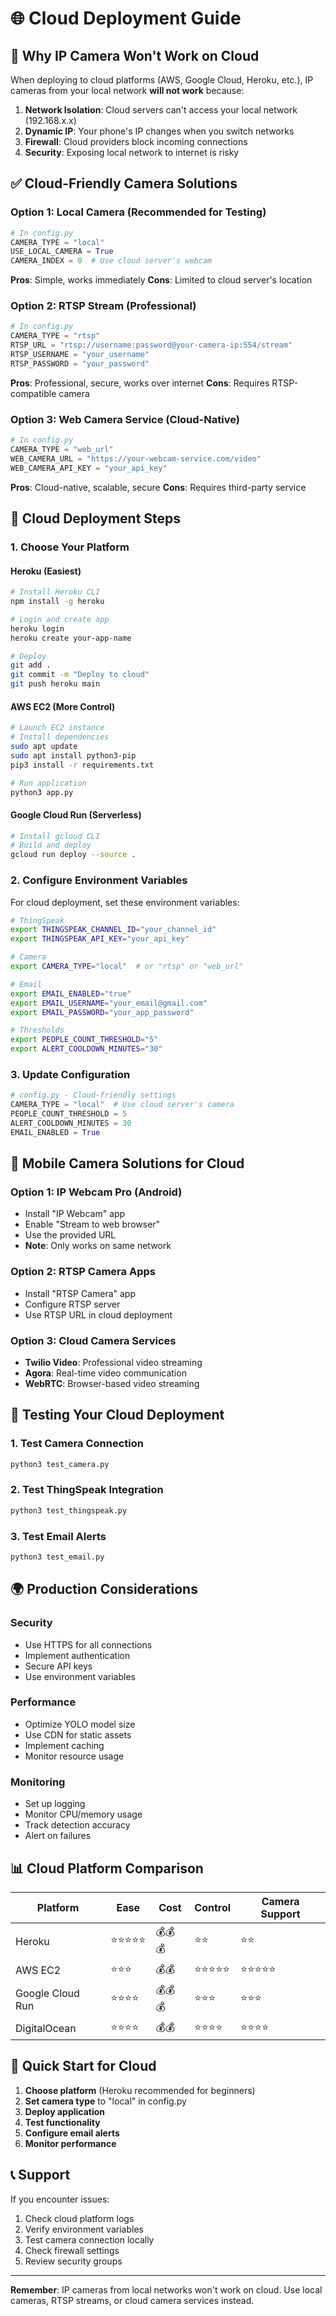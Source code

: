 # 🌐 Cloud Deployment Guide

## 🚫 **Why IP Camera Won't Work on Cloud**

When deploying to cloud platforms (AWS, Google Cloud, Heroku, etc.), IP cameras from your local network **will not work** because:

1. **Network Isolation**: Cloud servers can't access your local network (192.168.x.x)
2. **Dynamic IP**: Your phone's IP changes when you switch networks
3. **Firewall**: Cloud providers block incoming connections
4. **Security**: Exposing local network to internet is risky

## ✅ **Cloud-Friendly Camera Solutions**

### **Option 1: Local Camera (Recommended for Testing)**
```python
# In config.py
CAMERA_TYPE = "local"
USE_LOCAL_CAMERA = True
CAMERA_INDEX = 0  # Use cloud server's webcam
```

**Pros**: Simple, works immediately
**Cons**: Limited to cloud server's location

### **Option 2: RTSP Stream (Professional)**
```python
# In config.py
CAMERA_TYPE = "rtsp"
RTSP_URL = "rtsp://username:password@your-camera-ip:554/stream"
RTSP_USERNAME = "your_username"
RTSP_PASSWORD = "your_password"
```

**Pros**: Professional, secure, works over internet
**Cons**: Requires RTSP-compatible camera

### **Option 3: Web Camera Service (Cloud-Native)**
```python
# In config.py
CAMERA_TYPE = "web_url"
WEB_CAMERA_URL = "https://your-webcam-service.com/video"
WEB_CAMERA_API_KEY = "your_api_key"
```

**Pros**: Cloud-native, scalable, secure
**Cons**: Requires third-party service

## 🚀 **Cloud Deployment Steps**

### **1. Choose Your Platform**

#### **Heroku (Easiest)**
```bash
# Install Heroku CLI
npm install -g heroku

# Login and create app
heroku login
heroku create your-app-name

# Deploy
git add .
git commit -m "Deploy to cloud"
git push heroku main
```

#### **AWS EC2 (More Control)**
```bash
# Launch EC2 instance
# Install dependencies
sudo apt update
sudo apt install python3-pip
pip3 install -r requirements.txt

# Run application
python3 app.py
```

#### **Google Cloud Run (Serverless)**
```bash
# Install gcloud CLI
# Build and deploy
gcloud run deploy --source .
```

### **2. Configure Environment Variables**

For cloud deployment, set these environment variables:

```bash
# ThingSpeak
export THINGSPEAK_CHANNEL_ID="your_channel_id"
export THINGSPEAK_API_KEY="your_api_key"

# Camera
export CAMERA_TYPE="local"  # or "rtsp" or "web_url"

# Email
export EMAIL_ENABLED="true"
export EMAIL_USERNAME="your_email@gmail.com"
export EMAIL_PASSWORD="your_app_password"

# Thresholds
export PEOPLE_COUNT_THRESHOLD="5"
export ALERT_COOLDOWN_MINUTES="30"
```

### **3. Update Configuration**

```python
# config.py - Cloud-friendly settings
CAMERA_TYPE = "local"  # Use cloud server's camera
PEOPLE_COUNT_THRESHOLD = 5
ALERT_COOLDOWN_MINUTES = 30
EMAIL_ENABLED = True
```

## 📱 **Mobile Camera Solutions for Cloud**

### **Option 1: IP Webcam Pro (Android)**
- Install "IP Webcam" app
- Enable "Stream to web browser"
- Use the provided URL
- **Note**: Only works on same network

### **Option 2: RTSP Camera Apps**
- Install "RTSP Camera" app
- Configure RTSP server
- Use RTSP URL in cloud deployment

### **Option 3: Cloud Camera Services**
- **Twilio Video**: Professional video streaming
- **Agora**: Real-time video communication
- **WebRTC**: Browser-based video streaming

## 🔧 **Testing Your Cloud Deployment**

### **1. Test Camera Connection**
```bash
python3 test_camera.py
```

### **2. Test ThingSpeak Integration**
```bash
python3 test_thingspeak.py
```

### **3. Test Email Alerts**
```bash
python3 test_email.py
```

## 🌍 **Production Considerations**

### **Security**
- Use HTTPS for all connections
- Implement authentication
- Secure API keys
- Use environment variables

### **Performance**
- Optimize YOLO model size
- Use CDN for static assets
- Implement caching
- Monitor resource usage

### **Monitoring**
- Set up logging
- Monitor CPU/memory usage
- Track detection accuracy
- Alert on failures

## 📊 **Cloud Platform Comparison**

| Platform | Ease | Cost | Control | Camera Support |
|----------|------|------|---------|----------------|
| Heroku | ⭐⭐⭐⭐⭐ | 💰💰💰 | ⭐⭐ | ⭐⭐ |
| AWS EC2 | ⭐⭐⭐ | 💰💰 | ⭐⭐⭐⭐⭐ | ⭐⭐⭐⭐⭐ |
| Google Cloud Run | ⭐⭐⭐⭐ | 💰💰💰 | ⭐⭐⭐ | ⭐⭐⭐ |
| DigitalOcean | ⭐⭐⭐⭐ | 💰💰 | ⭐⭐⭐⭐ | ⭐⭐⭐⭐ |

## 🚀 **Quick Start for Cloud**

1. **Choose platform** (Heroku recommended for beginners)
2. **Set camera type** to "local" in config.py
3. **Deploy application**
4. **Test functionality**
5. **Configure email alerts**
6. **Monitor performance**

## 📞 **Support**

If you encounter issues:
1. Check cloud platform logs
2. Verify environment variables
3. Test camera connection locally
4. Check firewall settings
5. Review security groups

---

**Remember**: IP cameras from local networks won't work on cloud. Use local cameras, RTSP streams, or cloud camera services instead.
